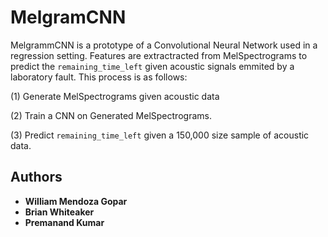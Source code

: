 # MelgramCNN

MelgrammCNN is a prototype of a Convolutional Neural Network used in a regression setting. Features are extractracted from MelSpectrograms to predict the `remaining_time_left` given acoustic signals emmited by a laboratory fault. This process is as follows:

(1) Generate MelSpectrograms given acoustic data

(2) Train a CNN on Generated MelSpectrograms.

(3) Predict `remaining_time_left` given a 150,000 size sample of acoustic data. 

## Authors

* **William Mendoza Gopar** 
* **Brian Whiteaker** 
* **Premanand Kumar** 



